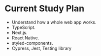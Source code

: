 # Current Study Plan

*  Understand how a whole web app works.
* TypeScript.
* Next.js.
* React Native.
* styled-components.
* Cypress, Jest, Testing library





